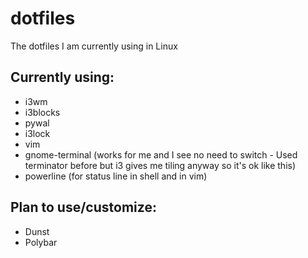 # dotfiles
The dotfiles I am currently using in Linux

## Currently using:
- i3wm
- i3blocks
- pywal
- i3lock
- vim
- gnome-terminal (works for me and I see no need to switch - Used terminator before but i3 gives me tiling anyway so it's ok like this)
- powerline (for status line in shell and in vim)

## Plan to use/customize:
- Dunst
- Polybar
